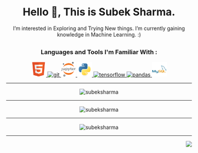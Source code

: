 <h1 align='center'>
Hello 👋, This is Subek Sharma.
</h1>

<p align='center'>
    I’m interested in Exploring and Trying New things. 
    I’m currently gaining knowledge in Machine Learning. :)
</p>


<h2/>




<!-- Languages and Tools -->
<h3 align="center">Languages and Tools I'm Familiar With :</h3>

<p align="center">
   <!--HTML-->
  <a href="https://developer.mozilla.org/en-US/docs/Web/HTML" target="_blank" rel="noreferrer">
    <img src="https://raw.githubusercontent.com/devicons/devicon/master/icons/html5/html5-original.svg" alt="html" width="40" height="40"/>
  </a>
 <!--Git-->
  <a href="https://git-scm.com/" target="_blank" rel="noreferrer">
    <img src="https://www.vectorlogo.zone/logos/git-scm/git-scm-icon.svg" alt="git" width="40" height="40"/>
  </a>
   <!--Jupyter Notebook-->
  <a href="https://jupyter.org/" target="_blank" rel="noreferrer">
    <img src="https://raw.githubusercontent.com/devicons/devicon/master/icons/jupyter/jupyter-original-wordmark.svg" alt="jupyter" width="40" height="40"/>
  </a>
  <!--Python-->
  <a href="https://www.python.org/" target="_blank" rel="noreferrer">
    <img src="https://raw.githubusercontent.com/devicons/devicon/master/icons/python/python-original.svg" alt="python" width="40" height="40"/>
  </a>
   <!--TensorFlow-->
  <a href="https://www.tensorflow.org/" target="_blank" rel="noreferrer">
    <img src="https://www.vectorlogo.zone/logos/tensorflow/tensorflow-icon.svg" alt="tensorflow" width="40" height="40"/>
  </a>

  </a>
   <!--Pandas-->
  <a href="https://pandas.pydata.org/" target="_blank" rel="noreferrer">
    <img src="https://raw.githubusercontent.com/pandas-dev/pandas/master/web/pandas/static/img/pandas_mark.svg" alt="pandas" width="40" height="40"/>
  </a>

    
   <!--MySQL-->
<a href="https://dev.mysql.com/doc/" target="_blank" rel="noreferrer">
  <img src="https://raw.githubusercontent.com/devicons/devicon/master/icons/mysql/mysql-original-wordmark.svg" alt="MySQL" width="40" height="40"/>
</a>

</p>

<hr>

<p align="center">
<img align="center" src="https://github-readme-stats.vercel.app/api/top-langs?username=subeksharma&show_icons=true&theme=dark&locale=en&layout=compact" alt="subeksharma" />
</p>

<hr>

<p align="center">
<img align="center" src="https://github-readme-stats.vercel.app/api?username=subeksharma&show_icons=true&theme=dark&locale=en" alt="subeksharma" />
</p>

<hr>

<p align="center">
  <img align="center" src="https://github-readme-streak-stats.herokuapp.com/?user=subeksharma&theme=dark&locale=en" alt="subeksharma" />
</p>

<hr>

<p alight="center">
<img align="right" src="https://komarev.com/ghpvc/?username=subeksharma&style=plastic&color=blue" />
</p>

<!---
subeksharma is a ✨ special ✨ repository because its `README.md` (this file) appears on your GitHub profile.
You can click the Preview link to take a look at your changes.
--->
